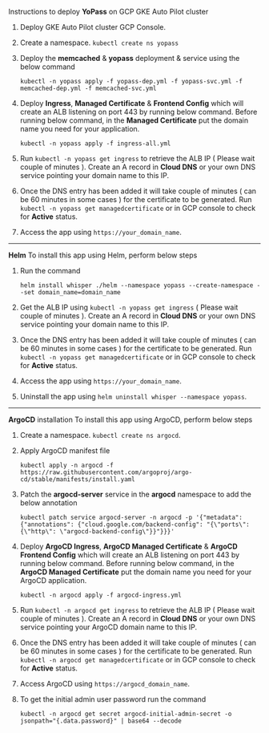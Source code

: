 Instructions to deploy **YoPass** on GCP GKE Auto Pilot cluster
  1. Deploy GKE Auto Pilot cluster GCP Console.
  2. Create a namespace. ` kubectl create ns yopass `
  3. Deploy the **memcached** & **yopass** deployment & service using the below command

     ```
     kubectl -n yopass apply -f yopass-dep.yml -f yopass-svc.yml -f memcached-dep.yml -f memcached-svc.yml
     ```
  4. Deploy **Ingress**, **Managed Certificate** & **Frontend Config** which will create an ALB listening on port 443 by running below command. Before running below command, in the **Managed Certificate** put the domain name you need for your application.
     ```
     kubectl -n yopass apply -f ingress-all.yml
     ```
  7. Run ` kubectl -n yopass get ingress ` to retrieve the ALB IP ( Please wait couple of minutes ). Create an A record in **Cloud DNS** or your own DNS service pointing your domain name to this IP.
  8. Once the DNS entry has been added it will take couple of minutes ( can be 60 minutes in some cases ) for the certificate to be generated. Run ` kubectl -n yopass get managedcertificate ` or in GCP console to check for **Active** status.
  9. Access the app using `https://your_domain_name`.

-----------------------------

**Helm**
To install this app using Helm, perform below steps
  1. Run the command

     ```
     helm install whisper ./helm --namespace yopass --create-namespace --set domain_name=domain_name
     ```
  2. Get the ALB IP using ` kubectl -n yopass get ingress ` ( Please wait couple of minutes ). Create an A record in **Cloud DNS** or your own DNS service pointing your domain name to this IP.
  3. Once the DNS entry has been added it will take couple of minutes ( can be 60 minutes in some cases ) for the certificate to be generated. Run ` kubectl -n yopass get managedcertificate ` or in GCP console to check for **Active** status.
  4. Access the app using ` https://your_domain_name `.
  5. Uninstall the app using ` helm uninstall whisper --namespace yopass `.

-----------------------------

**ArgoCD** installation
To install this app using ArgoCD, perform below steps
  1. Create a namespace. ` kubectl create ns argocd `.
  2. Apply ArgoCD manifest file
     
     ```
     kubectl apply -n argocd -f https://raw.githubusercontent.com/argoproj/argo-cd/stable/manifests/install.yaml
     ```
  3. Patch the **argocd-server** service in the **argocd** namespace to add the below annotation
     
     ```
     kubectl patch service argocd-server -n argocd -p '{"metadata": {"annotations": {"cloud.google.com/backend-config": "{\"ports\": {\"http\": \"argocd-backend-config\"}}"}}}'
     ```
  4. Deploy **ArgoCD Ingress**, **ArgoCD Managed Certificate** & **ArgoCD Frontend Config** which will create an ALB listening on port 443 by running below command. Before running below command, in the **ArgoCD Managed Certificate** put the domain name you need for your ArgoCD application.

     ```
     kubectl -n argocd apply -f argocd-ingress.yml
     ```
  5. Run ` kubectl -n argocd get ingress ` to retrieve the ALB IP ( Please wait couple of minutes ). Create an A record in **Cloud DNS** or your own DNS service pointing your ArgoCD domain name to this IP.
  6. Once the DNS entry has been added it will take couple of minutes ( can be 60 minutes in some cases ) for the certificate to be generated. Run ` kubectl -n argocd get managedcertificate ` or in GCP console to check for **Active** status.
  7. Access ArgoCD using ` https://argocd_domain_name `.
  8. To get the initial admin user password run the command

     ```
     kubectl -n argocd get secret argocd-initial-admin-secret -o jsonpath="{.data.password}" | base64 --decode
     ```
